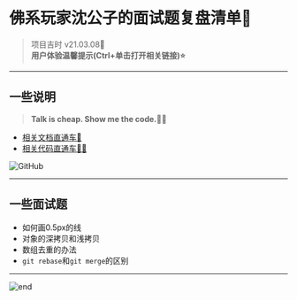 
# **佛系玩家沈公子的面试题复盘清单📝**
>项目吉时 v21.03.08🎉  
>**用户体验温馨提示(Ctrl+单击打开相关链接)⭐**  

------
## **一些说明**
>**Talk is cheap. Show me the code.👨‍💻**  
* [相关文档直通车🚀](https://github.com/techpang666/techpang666.github.io/tree/main/core_libs/interview_libs)
* [相关代码直通车👨‍💻](https://github.com/techpang666/interview_code)

![GitHub](https://gitee.com/techpang/img_emoji_libs/raw/master/img_bed/github_img/github_10177.png)

------
## **一些面试题**
* 如何画0.5px的线
* 对象的深拷贝和浅拷贝
* 数组去重的办法
* `git rebase`和`git merge`的区别

------
![end](https://gitee.com/techpang/img_emoji_libs/raw/master/img_bed/markdown_images/end.jpg '富婆加我吧不想努力了')